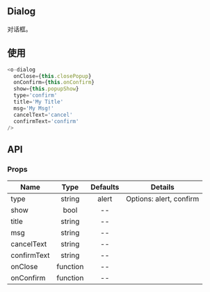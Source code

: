 ## Dialog  

对话框。

## 使用

```js
<o-dialog
  onClose={this.closePopup}
  onConfirm={this.onConfirm}
  show={this.popupShow}
  type='confirm'
  title='My Title'
  msg='My Msg!'
  cancelText='cancel'
  confirmText='confirm'
/>
```

## API

### Props

|  **Name**  | **Type**        | **Defaults**  | **Details**  |
| ------------- |:-------------:|:-----:|:-------------:|
| type  | string |   alert    | Options: alert, confirm  |
| show  | bool |   --    |           |
| title  | string |   --    |           |
| msg  | string |    --   |           |
| cancelText  | string |   --    |           |
| confirmText  | string |   --    |           |
| onClose  |function |    --   |           |
| onConfirm  | function |    --   |           |